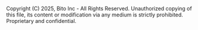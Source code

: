Copyright (C) 2025, Bito Inc - All Rights Reserved.
Unauthorized copying of this file, its content or 
modification via any medium is strictly prohibited.
Proprietary and confidential.
